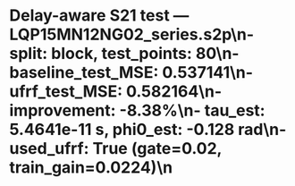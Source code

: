 # Delay-aware S21 test — LQP15MN12NG02_series.s2p\n- split: block, test_points: 80\n- baseline_test_MSE: 0.537141\n- ufrf_test_MSE: 0.582164\n- improvement: -8.38%\n- tau_est: 5.4641e-11 s, phi0_est: -0.128 rad\n- used_ufrf: True (gate=0.02, train_gain=0.0224)\n